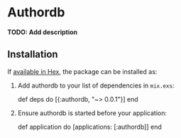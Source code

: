 # Authordb

**TODO: Add description**

## Installation

If [available in Hex](https://hex.pm/docs/publish), the package can be installed as:

  1. Add authordb to your list of dependencies in `mix.exs`:

        def deps do
          [{:authordb, "~> 0.0.1"}]
        end

  2. Ensure authordb is started before your application:

        def application do
          [applications: [:authordb]]
        end
